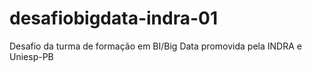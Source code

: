 # desafiobigdata-indra-01
Desafio da turma de formação em BI/Big Data promovida pela INDRA e Uniesp-PB
